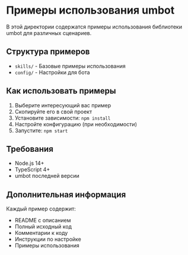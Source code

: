 # Примеры использования umbot

В этой директории содержатся примеры использования библиотеки umbot для различных сценариев.

## Структура примеров

-   `skills/` - Базовые примеры использования
-   `config/` - Настройки для бота

## Как использовать примеры

1. Выберите интересующий вас пример
2. Скопируйте его в свой проект
3. Установите зависимости: `npm install`
4. Настройте конфигурацию (при необходимости)
5. Запустите: `npm start`

## Требования

-   Node.js 14+
-   TypeScript 4+
-   umbot последней версии

## Дополнительная информация

Каждый пример содержит:

-   README с описанием
-   Полный исходный код
-   Комментарии к коду
-   Инструкции по настройке
-   Примеры использования
